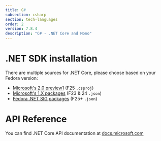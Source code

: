```yaml
---
title: C#
subsection: csharp
section: tech-languages
order: 2
version: 7.8.4
description: "C# - .NET Core and Mono"
---
```


# .NET SDK installation

There are multiple sources for .NET Core, please choose based on your Fedora version:

* [Microsoft's 2.0 preview1](https://www.microsoft.com/net/core/preview#linuxfedora) (F25 `.csproj`)
* [Microsoft's 1.X packages](https://www.microsoft.com/net/download/linux) (F23 & 24 `.json`)
* [Fedora .NET SIG packages](https://copr.fedorainfracloud.org/coprs/nmilosev/dotnet-sig) (F25+ `.json`)

# API Reference

You can find .NET Core API documentation at [docs.microsoft.com](https://docs.microsoft.com/en-us/dotnet/api/index?view=netcore-2.0)

